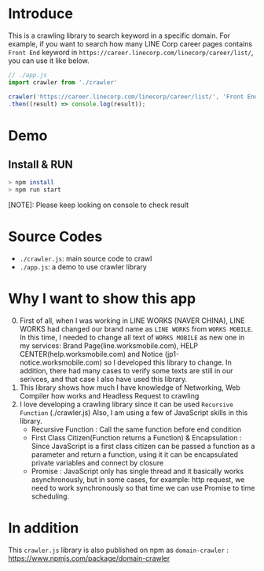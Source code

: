 # Introduce
This is a crawling library to search keyword in a specific domain. 
For example, if you want to search how many LINE Corp career pages contains `Front End` keyword in `https://career.linecorp.com/linecorp/career/list/`, you can use it like below.
``` javascript
// ./app.js
import crawler from './crawler'

crawler('https://career.linecorp.com/linecorp/career/list/', 'Front End')
.then((result) => console.log(result));
```

# Demo
## Install & RUN
``` bash
> npm install
> npm run start
```
[NOTE]: Please keep looking on console to check result

# Source Codes
- `./crawler.js`: main source code to crawl
- `./app.js`: a demo to use crawler library

# Why I want to show this app
0. First of all, when I was working in LINE WORKS (NAVER CHINA), LINE WORKS had changed our brand name as `LINE WORKS` from `WORKS MOBILE`. In this time, I needed to change all text of `WORKS MOBILE` as new one in my services: Brand Page(line.worksmobile.com), HELP CENTER(help.worksmobile.com) and Notice (jp1-notice.worksmobile.com) so I developed this library to change. In addition, there had many cases to verify some texts are still in our serivces, and that case I also have used this library.
1. This library shows how much I have knowledge of Networking, Web Compiler how works and Headless Request to crawling
2. I love developing a crawling library since it can be used `Recursive Function` (./crawler.js)
   Also, I am using a few of JavaScript skills in this library.
   - Recursive Function
    : Call the same function before end condition
   - First Class Citizen(Function returns a Function) & Encapsulation
    : Since JavaScript is a first class citizen can be passed a function as a parameter and return a function, using it it can be encapsulated private variables and connect by closure
   - Promise
    : JavaScript only has single thread and it basically works asynchronously, but in some cases, for example: http request, we need to work synchronously so that time we can use Promise to time scheduling.


# In addition
This `crawler.js` library is also published on npm as `domain-crawler`
: https://www.npmjs.com/package/domain-crawler
